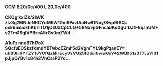 #### GCM R 20/0c/400 L 20/0c/400
**CKQgtkxiZk/2IaVK**<br/>**zlz3g2MNJeNHCYuMRW1Dm9PavlAaNw61Noy/Swp9tSQ=**<br/>**oxk9aa5ckhKbTrTO1jOS03CpCUQ+58Nx9pGFncaUKo0gUrDJfF8qanUMFv2TmSSqIVPBecA5rGsOmZWd...**<br/><br/>
**A1uFzinnuB7hf7oX**<br/>**SQcfuEOSkzfkjmdYBTwbcEZmh5d2VgmTYL9kgPqanEY=**<br/>**uh83InRYFZYTJYCfQzMHecy9YVU2StDdoI6wwCnY42WB951s3T7EuYI31pJjpQYBv1c84h2VhCsaP2Yc...**